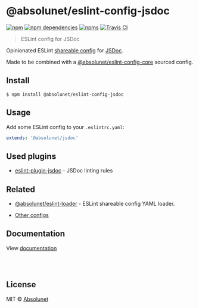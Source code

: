# @absolunet/eslint-config-jsdoc

[![npm](https://img.shields.io/npm/v/@absolunet/eslint-config-jsdoc.svg)](https://www.npmjs.com/package/@absolunet/eslint-config-jsdoc)
[![npm dependencies](https://david-dm.org/absolunet/eslint-config/status.svg?path=packages/jsdoc)](https://david-dm.org/absolunet/eslint-config?path=packages/jsdoc)
[![npms](https://badges.npms.io/%40absolunet%2Feslint-config-jsdoc.svg)](https://npms.io/search?q=%40absolunet%2Feslint-config-jsdoc)
[![Travis CI](https://travis-ci.com/absolunet/eslint-config.svg?branch=master)](https://travis-ci.com/absolunet/eslint-config/builds)

> ESLint config for JSDoc

Opinionated ESLint [shareable config](https://eslint.org/docs/developer-guide/shareable-configs.html) for [JSDoc](https://jsdoc.app).

Made to be combined with a [@absolunet/eslint-config-core](https://github.com/absolunet/eslint-config) sourced config.


## Install

```
$ npm install @absolunet/eslint-config-jsdoc
```


## Usage

Add some ESLint config to your `.eslintrc.yaml`:

```yaml
extends: '@absolunet/jsdoc'
```


## Used plugins

- [eslint-plugin-jsdoc](https://github.com/gajus/eslint-plugin-jsdoc) - JSDoc linting rules



## Related

- [@absolunet/eslint-loader](https://github.com/absolunet/node-eslint-loader) - ESLint shareable config YAML loader.

- [Other configs](https://github.com/absolunet/eslint-config)


## Documentation

View [documentation](https://absolunet.github.io/eslint-config/jsdoc)






<br><br>

## License
MIT © [Absolunet](https://absolunet.com)
